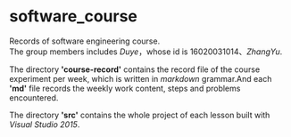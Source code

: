 # software_course

Records of software engineering course.<br>
The group members includes *Duye*，whose id is 16020031014、*ZhangYu*.

The directory <b>'course-record'</b> contains the record file of the course experiment per week, which is written in *markdown* grammar.And each **'md'** file records the weekly work content, steps and problems encountered.

The directory <b>'src'</b> contains the whole project of each lesson built with *Visual Studio 2015*.
